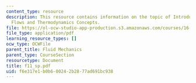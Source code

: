 ```yaml
---
content_type: resource
description: This resource contains information on the topic of Introduction to Compressible
  Flows and Thermodynamics Concepts.
file: https://ol-ocw-studio-app-production.s3.amazonaws.com/courses/16-01-unified-engineering-i-ii-iii-iv-fall-2005-spring-2006/f6e317e1b0b600242b2877ad691bc938_f11_sp.pdf
file_type: application/pdf
learning_resource_types: []
ocw_type: OCWFile
parent_title: Fluid Mechanics
parent_type: CourseSection
resourcetype: Document
title: f11_sp.pdf
uid: f6e317e1-b0b6-0024-2b28-77ad691bc938
---
```

